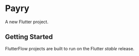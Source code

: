 # Payry

A new Flutter project.

## Getting Started

FlutterFlow projects are built to run on the Flutter _stable_ release.

